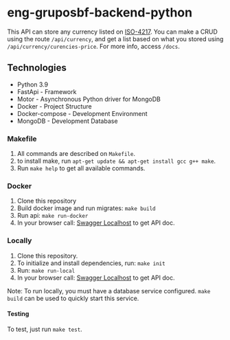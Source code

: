 # eng-gruposbf-backend-python

This API can store any currency listed on [ISO-4217](https://pt.wikipedia.org/wiki/ISO_4217).
You can make a CRUD using the route `/api/currency`, and get a list based on what you stored
using `/api/currency/curencies-price`. For more info, access `/docs`.

## Technologies
- Python 3.9
- FastApi - Framework
- Motor - Asynchronous Python driver for MongoDB
- Docker - Project Structure
- Docker-compose - Development Environment
- MongoDB - Development Database

### Makefile

1. All commands are described on `Makefile`.
2. to install make, run `apt-get update && apt-get install gcc g++ make`.
3. Run `make help` to get all available commands.

### Docker

1. Clone this repository
2. Build docker image and run migrates: `make build`
3. Run api: `make run-docker`
4. In your browser call: [Swagger Localhost](http://localhost:8000/docs) to get API doc.


### Locally

1. Clone this repository.
2. To initialize and install dependencies, run: `make init`
3. Run: `make run-local`
4. In your browser call: [Swagger Localhost](http://localhost:8000/docs) to get API doc.

Note: To run locally, you must have a database service configured. `make build` can be used to
quickly start this service.

#### Testing

To test, just run `make test`.
